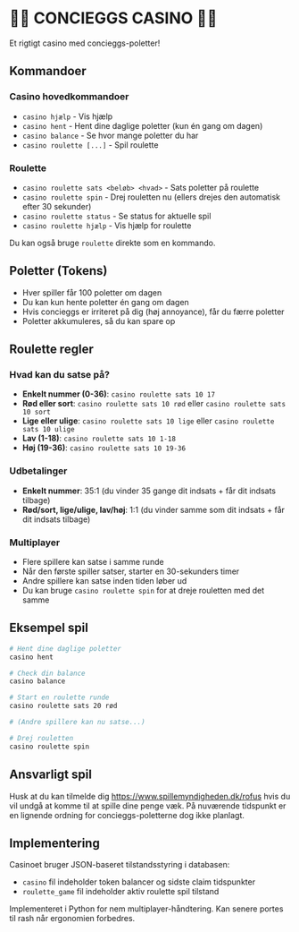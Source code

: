 # 🎰🎰 CONCIEGGS CASINO 🎰🎰

Et rigtigt casino med concieggs-poletter!

## Kommandoer

### Casino hovedkommandoer

- `casino hjælp` - Vis hjælp
- `casino hent` - Hent dine daglige poletter (kun én gang om dagen)
- `casino balance` - Se hvor mange poletter du har
- `casino roulette [...]` - Spil roulette

### Roulette

- `casino roulette sats <beløb> <hvad>` - Sats poletter på roulette
- `casino roulette spin` - Drej rouletten nu (ellers drejes den automatisk efter 30 sekunder)
- `casino roulette status` - Se status for aktuelle spil
- `casino roulette hjælp` - Vis hjælp for roulette

Du kan også bruge `roulette` direkte som en kommando.

## Poletter (Tokens)

- Hver spiller får 100 poletter om dagen
- Du kan kun hente poletter én gang om dagen
- Hvis concieggs er irriteret på dig (høj annoyance), får du færre poletter
- Poletter akkumuleres, så du kan spare op

## Roulette regler

### Hvad kan du satse på?

- **Enkelt nummer (0-36)**: `casino roulette sats 10 17`
- **Rød eller sort**: `casino roulette sats 10 rød` eller `casino roulette sats 10 sort`
- **Lige eller ulige**: `casino roulette sats 10 lige` eller `casino roulette sats 10 ulige`
- **Lav (1-18)**: `casino roulette sats 10 1-18`
- **Høj (19-36)**: `casino roulette sats 10 19-36`

### Udbetalinger

- **Enkelt nummer**: 35:1 (du vinder 35 gange dit indsats + får dit indsats tilbage)
- **Rød/sort, lige/ulige, lav/høj**: 1:1 (du vinder samme som dit indsats + får dit indsats tilbage)

### Multiplayer

- Flere spillere kan satse i samme runde
- Når den første spiller satser, starter en 30-sekunders timer
- Andre spillere kan satse inden tiden løber ud
- Du kan bruge `casino roulette spin` for at dreje rouletten med det samme

## Eksempel spil

```bash
# Hent dine daglige poletter
casino hent

# Check din balance
casino balance

# Start en roulette runde
casino roulette sats 20 rød

# (Andre spillere kan nu satse...)

# Drej rouletten
casino roulette spin
```

## Ansvarligt spil

Husk at du kan tilmelde dig https://www.spillemyndigheden.dk/rofus hvis du vil undgå at komme til at spille dine penge væk. På nuværende tidspunkt er en lignende ordning for concieggs-poletterne dog ikke planlagt.

## Implementering

Casinoet bruger JSON-baseret tilstandsstyring i databasen:
- `casino` fil indeholder token balancer og sidste claim tidspunkter
- `roulette_game` fil indeholder aktiv roulette spil tilstand

Implementeret i Python for nem multiplayer-håndtering. Kan senere portes til rash når ergonomien forbedres.
